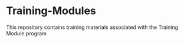 # Training-Modules
This repository contains training materials associated with the Training Module program
